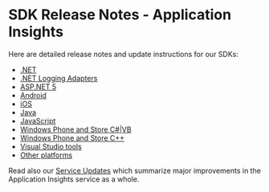 <properties 
    pageTitle="Release notes for Application Insights" 
    description="The latest updates." 
    services="application-insights" 
    documentationCenter=""
    authors="alancameronwills" 
    manager="douge"/>

<tags 
    ms.service="application-insights" 
    ms.workload="tbd" 
    ms.tgt_pltfrm="ibiza" 
    ms.devlang="na" 
    ms.topic="article" 
    ms.date="01/19/2016" 
    ms.author="awills"/>

# SDK Release Notes - Application Insights
Here are detailed release notes and update instructions for our SDKs:

* [.NET](app-insights-release-notes-dotnet.md)
* [.NET Logging Adapters](app-insights-release-notes-dotnet-logging.md)
* [ASP.NET 5](https://github.com/Microsoft/ApplicationInsights-aspnet5/releases)
* [Android](https://github.com/Microsoft/ApplicationInsights-Android/releases)
* [iOS](https://github.com/Microsoft/ApplicationInsights-iOS)
* [Java](app-insights-release-notes-java.md)
* [JavaScript](https://github.com/Microsoft/ApplicationInsights-JS/commits/master)
* [Windows Phone and Store C#|VB](app-insights-release-notes-windows.md)
* [Windows Phone and Store C++](https://github.com/Microsoft/ApplicationInsights-CPP/releases)
* [Visual Studio tools](app-insights-release-notes-vsix.md)
* [Other platforms](https://github.com/Microsoft/ApplicationInsights-Home)

Read also our [Service Updates](https://azure.microsoft.com/updates/?service=application-insights) which summarize major improvements in the Application Insights service as a whole.

